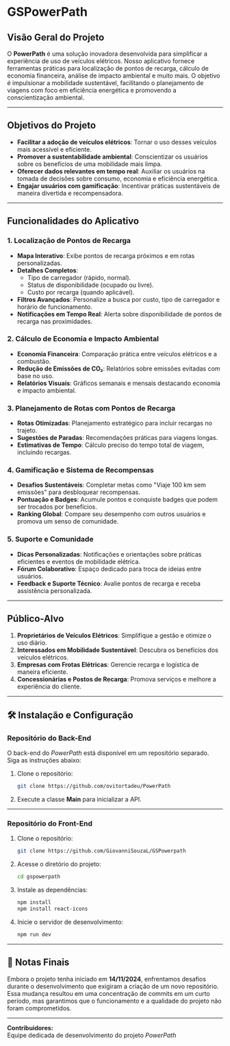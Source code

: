 # GSPowerPath

## **Visão Geral do Projeto**
O **PowerPath** é uma solução inovadora desenvolvida para simplificar a experiência de uso de veículos elétricos. Nosso aplicativo fornece ferramentas práticas para localização de pontos de recarga, cálculo de economia financeira, análise de impacto ambiental e muito mais. O objetivo é impulsionar a mobilidade sustentável, facilitando o planejamento de viagens com foco em eficiência energética e promovendo a conscientização ambiental.

---

## **Objetivos do Projeto**
- **Facilitar a adoção de veículos elétricos**: Tornar o uso desses veículos mais acessível e eficiente.
- **Promover a sustentabilidade ambiental**: Conscientizar os usuários sobre os benefícios de uma mobilidade mais limpa.
- **Oferecer dados relevantes em tempo real**: Auxiliar os usuários na tomada de decisões sobre consumo, economia e eficiência energética.
- **Engajar usuários com gamificação**: Incentivar práticas sustentáveis de maneira divertida e recompensadora.

---

## **Funcionalidades do Aplicativo**
### 1. **Localização de Pontos de Recarga**
- **Mapa Interativo**: Exibe pontos de recarga próximos e em rotas personalizadas.
- **Detalhes Completos**:
  - Tipo de carregador (rápido, normal).
  - Status de disponibilidade (ocupado ou livre).
  - Custo por recarga (quando aplicável).
- **Filtros Avançados**: Personalize a busca por custo, tipo de carregador e horário de funcionamento.
- **Notificações em Tempo Real**: Alerta sobre disponibilidade de pontos de recarga nas proximidades.

### 2. **Cálculo de Economia e Impacto Ambiental**
- **Economia Financeira**: Comparação prática entre veículos elétricos e a combustão.
- **Redução de Emissões de CO₂**: Relatórios sobre emissões evitadas com base no uso.
- **Relatórios Visuais**: Gráficos semanais e mensais destacando economia e impacto ambiental.

### 3. **Planejamento de Rotas com Pontos de Recarga**
- **Rotas Otimizadas**: Planejamento estratégico para incluir recargas no trajeto.
- **Sugestões de Paradas**: Recomendações práticas para viagens longas.
- **Estimativas de Tempo**: Cálculo preciso do tempo total de viagem, incluindo recargas.

### 4. **Gamificação e Sistema de Recompensas**
- **Desafios Sustentáveis**: Completar metas como "Viaje 100 km sem emissões" para desbloquear recompensas.
- **Pontuação e Badges**: Acumule pontos e conquiste badges que podem ser trocados por benefícios.
- **Ranking Global**: Compare seu desempenho com outros usuários e promova um senso de comunidade.

### 5. **Suporte e Comunidade**
- **Dicas Personalizadas**: Notificações e orientações sobre práticas eficientes e eventos de mobilidade elétrica.
- **Fórum Colaborativo**: Espaço dedicado para troca de ideias entre usuários.
- **Feedback e Suporte Técnico**: Avalie pontos de recarga e receba assistência personalizada.

---

## **Público-Alvo**
1. **Proprietários de Veículos Elétricos**: Simplifique a gestão e otimize o uso diário.
2. **Interessados em Mobilidade Sustentável**: Descubra os benefícios dos veículos elétricos.
3. **Empresas com Frotas Elétricas**: Gerencie recarga e logística de maneira eficiente.
4. **Concessionárias e Postos de Recarga**: Promova serviços e melhore a experiência do cliente.

---

## 🛠️ **Instalação e Configuração**

### **Repositório do Back-End**
O back-end do *PowerPath* está disponível em um repositório separado. Siga as instruções abaixo:
1. Clone o repositório:
   ```bash
   git clone https://github.com/ovitortadeu/PowerPath
   ```
2. Execute a classe **Main** para inicializar a API.

---

### **Repositório do Front-End**
1. Clone o repositório:
   ```bash
   git clone https://github.com/GiovanniSouzaL/GSPowerpath
   ```
2. Acesse o diretório do projeto:
   ```bash
   cd gspowerpath
   ```
3. Instale as dependências:
   ```bash
   npm install
   npm install react-icons
   ```
4. Inicie o servidor de desenvolvimento:
   ```bash
   npm run dev
   ```

---

## 📝 **Notas Finais**
Embora o projeto tenha iniciado em **14/11/2024**, enfrentamos desafios durante o desenvolvimento que exigiram a criação de um novo repositório. Essa mudança resultou em uma concentração de commits em um curto período, mas garantimos que o funcionamento e a qualidade do projeto não foram comprometidos.

---

**Contribuidores:**  
Equipe dedicada de desenvolvimento do projeto *PowerPath*  
